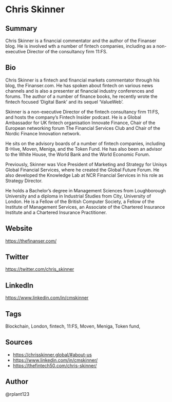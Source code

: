 # Chris Skinner

## Summary
Chris Skinner is a financial commentator and the author of the Finanser blog. He is involved wth a number of fintech companies, including as a non-executive Director of the consultancy firm 11:FS.

## Bio
Chris Skinner is a fintech and financial markets commentator through his blog, the Finanser.com. He has spoken about fintech on various news channels and is also a presenter at financial industry conferences and forums. The author of a number of finance books, he recently wrote the fintech focused ‘Digital Bank’ and its sequel ‘ValueWeb’. 

Skinner is a non-executive Director of the fintech consultancy firm 11:FS, and hosts the company’s Fintech Insider podcast. He is a Global Ambassador for UK fintech organisation Innovate Finance, Chair of the European networking forum The Financial Services Club and Chair of the Nordic Finance Innovation network.
 
He sits on the advisory boards of a number of fintech companies, including B-Hive, Moven, Meniga, and the Token Fund. He has also been an advisor to the White House, the World Bank and the World Economic Forum.
  
Previously, Skinner was Vice President of Marketing and Strategy for Unisys Global Financial Services, where he created the Global Future Forum. He also developed the Knowledge Lab  at NCR Financial Services in his role as Strategy Director.
 
He holds a Bachelor’s degree in Management Sciences from Loughborough University and a diploma in Industrial Studies from City, University of London. He is a Fellow of the British Computer Society, a Fellow of the Institute of Management Services, an Associate of the Chartered Insurance Institute and a Chartered Insurance Practitioner.

## Website
https://thefinanser.com/

## Twitter
https://twitter.com/chris_skinner

## LinkedIn
https://www.linkedin.com/in/cmskinner

## Tags
Blockchain, London, fintech, 11:FS, Moven, Meniga, Token fund,

## Sources
* https://chrisskinner.global/#about-us
* https://www.linkedin.com/in/cmskinner/
* https://thefintech50.com/chris-skinner/

## Author
@rplant123
